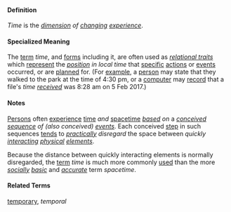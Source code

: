 #### Definition

*Time* is the *[dimension](https://github.com/gcassel/Modular-Organization-Terminology/blob/master/terms/dimension.md) of [changing](https://github.com/gcassel/Modular-Organization-Terminology/blob/master/terms/change.md) [experience](https://github.com/gcassel/Modular-Organization-Terminology/blob/master/terms/experience.md)*.

#### Specialized Meaning

The [term](https://github.com/gcassel/Modular-Organization-Terminology/blob/master/terms/term.md) *time*, and [forms](https://github.com/gcassel/Modular-Organization-Terminology/blob/master/terms/form.md) including it, are often used as *[relational traits](https://github.com/gcassel/Modular-Organization-Terminology/blob/master/terms/relational-trait.md)* which [represent](https://github.com/gcassel/Modular-Organization-Terminology/blob/master/terms/represent.md) the *[position](https://github.com/gcassel/Modular-Organization-Terminology/blob/master/terms/position.md) in local time* that [specific](https://github.com/gcassel/Modular-Organization-Terminology/blob/master/terms/specific.md) [actions](https://github.com/gcassel/Modular-Organization-Terminology/blob/master/terms/act.md) or [events](https://github.com/gcassel/Modular-Organization-Terminology/blob/master/terms/event.md) occurred, or are [planned](https://github.com/gcassel/Modular-Organization-Terminology/blob/master/terms/plan.md) for.  (For [example](https://github.com/gcassel/Modular-Organization-Terminology/blob/master/terms/example.md), a [person](https://github.com/gcassel/Modular-Organization-Terminology/blob/master/terms/person.md) may state that they walked to the park at the time of 4:30 pm, or a [computer](https://github.com/gcassel/Modular-Organization-Terminology/blob/master/terms/computer.md) may [record](https://github.com/gcassel/Modular-Organization-Terminology/blob/master/terms/record.md) that a file's *time [received](https://github.com/gcassel/Modular-Organization-Terminology/blob/master/terms/receive.md)* was 8:28 am on 5 Feb 2017.)

#### Notes

[Persons](https://github.com/gcassel/Modular-Organization-Terminology/blob/master/terms/person.md) often [experience](https://github.com/gcassel/Modular-Organization-Terminology/blob/master/terms/experience.md) [time](https://github.com/gcassel/Modular-Organization-Terminology/blob/master/terms/time.md) *and* [spacetime](https://github.com/gcassel/Modular-Organization-Terminology/blob/master/terms/spacetime.md) *[based](https://github.com/gcassel/Modular-Organization-Terminology/blob/master/terms/base.md) on* a *[conceived](https://github.com/gcassel/Modular-Organization-Terminology/blob/master/terms/concept.md) [sequence](https://github.com/gcassel/Modular-Organization-Terminology/blob/master/terms/sequence.md) of (also conceived) [events](https://github.com/gcassel/Modular-Organization-Terminology/blob/master/terms/event.md)*.  Each conceived [step](https://github.com/gcassel/Modular-Organization-Terminology/blob/master/terms/step.md) in such sequences [tends](https://github.com/gcassel/Modular-Organization-Terminology/blob/master/terms/tend.md) to *[practically](https://github.com/gcassel/Modular-Organization-Terminology/blob/master/terms/practice.md) disregard* the space between *quickly [interacting](https://github.com/gcassel/Modular-Organization-Terminology/blob/master/terms/interaction.md) [physical](https://github.com/gcassel/Modular-Organization-Terminology/blob/master/terms/physical.md) [elements](https://github.com/gcassel/Modular-Organization-Terminology/blob/master/terms/element.md)*.  

Because the distance between quickly interacting elements is normally disregarded, the [term](https://github.com/gcassel/Modular-Organization-Terminology/blob/master/terms/term.md) *time* is much more commonly [used](https://github.com/gcassel/Modular-Organization-Terminology/blob/master/terms/use.md) than the more *[socially](https://github.com/gcassel/Modular-Organization-Terminology/blob/master/terms/social.md) [basic](https://github.com/gcassel/Modular-Organization-Terminology/blob/master/terms/base.md)* and *[accurate](https://github.com/gcassel/Modular-Organization-Terminology/blob/master/terms/accurate.md)* term *spacetime*.

#### Related Terms

[temporary](https://github.com/gcassel/Modular-Organization-Terminology/blob/master/terms/temporary.md), *temporal*
